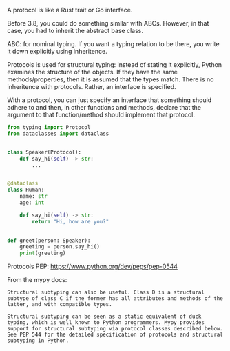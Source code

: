 A protocol is like a Rust trait or Go interface.

Before 3.8, you could do something similar with ABCs. However, in that case, you had to inherit the abstract base class.

ABC: for nominal typing. If you want a typing relation to be there, you write it down explicitly using inheritence.

Protocols is used for structural typing: instead of stating it explicitly, Python examines the structure of the objects. If they have the same methods/properties, then it is assumed that the types match. There is no inheritence with protocols. Rather, an interface is specified.


With a protocol, you can just specify an interface that something should adhere to and then, in other functions and methods, declare that the argument to that function/method should implement that protocol.


```python
from typing import Protocol
from dataclasses import dataclass


class Speaker(Protocol):
    def say_hi(self) -> str:
        ...


@dataclass
class Human:
    name: str
    age: int

    def say_hi(self) -> str:
        return "Hi, how are you?"
        

def greet(person: Speaker):
    greeting = person.say_hi()
    print(greeting)

```

Protocols PEP: https://www.python.org/dev/peps/pep-0544

From the mypy docs:
```
Structural subtyping can also be useful. Class D is a structural subtype of class C if the former has all attributes and methods of the latter, and with compatible types.

Structural subtyping can be seen as a static equivalent of duck typing, which is well known to Python programmers. Mypy provides support for structural subtyping via protocol classes described below. See PEP 544 for the detailed specification of protocols and structural subtyping in Python.
```

